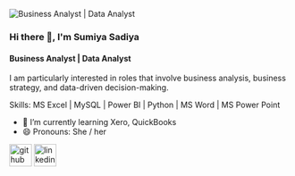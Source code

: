 ![Business Analyst | Data Analyst](https://media.licdn.com/dms/image/v2/D5616AQH2TdxFtwXmVg/profile-displaybackgroundimage-shrink_350_1400/profile-displaybackgroundimage-shrink_350_1400/0/1724671363448?e=1751500800&v=beta&t=8XIXo9hlymLDf27LjF0btLEeQ38OcBlt5WAYbFbQv54)

### Hi there 👋, I'm Sumiya Sadiya
#### Business Analyst | Data Analyst


I am particularly interested in roles that involve business analysis, business strategy, and data-driven decision-making.

Skills: MS Excel | MySQL | Power BI | Python | MS Word | MS Power Point

- 🌱 I’m currently learning Xero, QuickBooks 
- 😄 Pronouns: She / her 


[<img src='https://cdn.jsdelivr.net/npm/simple-icons@3.0.1/icons/github.svg' alt='github' height='40'>](https://github.com/https://github.com/sumiya-sadiya-analyst)  [<img src='https://cdn.jsdelivr.net/npm/simple-icons@3.0.1/icons/linkedin.svg' alt='linkedin' height='40'>](https://www.linkedin.com/in/linkedin.com/in/sumiya-sadiya-analyst/)  

